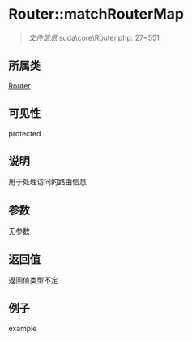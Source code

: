 # Router::matchRouterMap

> *文件信息* suda\core\Router.php: 27~551
## 所属类 

[Router](../Router.md)

## 可见性

  protected  
## 说明

用于处理访问的路由信息

## 参数

无参数

## 返回值
返回值类型不定

## 例子

example